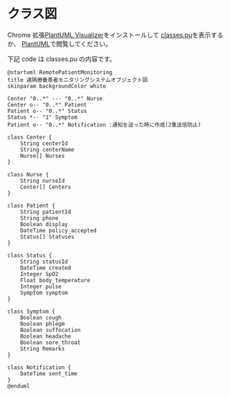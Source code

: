 # クラス図

Chrome 拡張[PlantUML Visualizer](https://chrome.google.com/webstore/detail/plantuml-visualizer/ffaloebcmkogfdkemcekamlmfkkmgkcf/related?hl=ja-JP)をインストールして [classes.pu](classes.pu)を表示するか、 [PlantUML](https://plantuml.com/)で閲覧してください。

下記 code は classes.pu の内容です。

```uml
@startuml RemotePatientMonitoring
title 遠隔療養患者モニタリングシステムオブジェクト図
skinparam backgroundColor white

Center "0..*" --- "0..*" Nurse
Center o-- "0..*" Patient
Patient o-- "0..*" Status
Status *-- "1" Symptom
Patient o-- "0..*" Notification :通知を送った時に作成(2重送信防止)

class Center {
    String centerId
    String centerName
    Nurse[] Nurses
}

class Nurse {
    String nurseId
    Center[] Centers
}

class Patient {
    String patientId
    String phone
    Boolean display
    DateTime policy_accepted
    Status[] Statuses
}

class Status {
    String statusId
    DateTime created
    Integer SpO2
    Float body_temperature
    Integer pulse
    Symptom symptom
}

class Symptom {
    Boolean cough
    Boolean phlegm
    Boolean suffocation
    Boolean headache
    Boolean sore_throat
    String Remarks
}

class Notification {
    DateTime sent_time
}
@enduml
```
